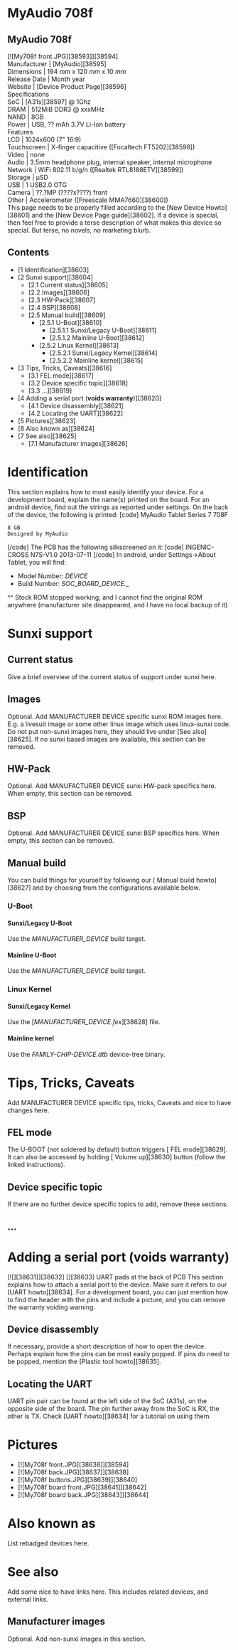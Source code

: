 # MyAudio 708f
MyAudio 708f  
---  
[![My708f front.JPG][38593]][38594]  
Manufacturer |  [MyAudio][38595]  
Dimensions |  194 _mm_ x 120 _mm_ x 10 _mm_  
Release Date |  Month year  
Website |  [Device Product Page][38596]  
Specifications   
SoC |  [A31s][38597] @ 1Ghz   
DRAM |  512MiB DDR3 @ xxxMHz   
NAND |  8GB   
Power |  USB, ?? mAh 3.7V Li-Ion battery   
Features   
LCD |  1024x600 (7" 16:9)   
Touchscreen |  X-finger capacitive ([Focaltech FT5202][38598])   
Video |  none   
Audio |  3.5mm headphone plug, internal speaker, internal microphone   
Network |  WiFi 802.11 b/g/n ([Realtek RTL8188ETV][38599])   
Storage |  µSD   
USB |  1 USB2.0 OTG   
Camera |  ??.?MP (????x????) front   
Other |  Accelerometer ([Freescale MMA7660][38600])   
This page needs to be properly filled according to the [New Device Howto][38601] and the [New Device Page guide][38602].
If a device is special, then feel free to provide a terse description of what makes this device so special. But terse, no novels, no marketing blurb.
## Contents
  * [1 Identification][38603]
  * [2 Sunxi support][38604]
    * [2.1 Current status][38605]
    * [2.2 Images][38606]
    * [2.3 HW-Pack][38607]
    * [2.4 BSP][38608]
    * [2.5 Manual build][38609]
      * [2.5.1 U-Boot][38610]
        * [2.5.1.1 Sunxi/Legacy U-Boot][38611]
        * [2.5.1.2 Mainline U-Boot][38612]
      * [2.5.2 Linux Kernel][38613]
        * [2.5.2.1 Sunxi/Legacy Kernel][38614]
        * [2.5.2.2 Mainline kernel][38615]
  * [3 Tips, Tricks, Caveats][38616]
    * [3.1 FEL mode][38617]
    * [3.2 Device specific topic][38618]
    * [3.3 ...][38619]
  * [4 Adding a serial port (**voids warranty**)][38620]
    * [4.1 Device disassembly][38621]
    * [4.2 Locating the UART][38622]
  * [5 Pictures][38623]
  * [6 Also known as][38624]
  * [7 See also][38625]
    * [7.1 Manufacturer images][38626]

# Identification
This section explains how to most easily identify your device. For a development board, explain the name(s) printed on the board. For an android device, find out the strings as reported under settings.
On the back of the device, the following is printed: 
[code] 
    MyAudio
    Tablet Series 7
    708F
    
    8 GB
    Designed by MyAudio
[/code]
The PCB has the following silkscreened on it: 
[code] 
    INGENIC-CROSS
    N7S-V1.0 2013-07-11
[/code]
In android, under Settings->About Tablet, you will find: 
  * Model Number: _DEVICE_
  * Build Number: _SOC_BOARD_DEVICE_*.*_

^^ Stock ROM stopped working, and I cannot find the original ROM anywhere (manufacturer site disappeared, and I have no local backup of it) 
# Sunxi support
## Current status
Give a brief overview of the current status of support under sunxi here.
## Images
Optional. Add MANUFACTURER DEVICE specific sunxi ROM images here. E.g. a livesuit image or some other linux image which uses linux-sunxi code. Do not put non-sunxi images here, they should live under [See also][38625]. If no sunxi based images are available, this section can be removed.
## HW-Pack
Optional. Add MANUFACTURER DEVICE sunxi HW-pack specifics here. When empty, this section can be removed.
## BSP
Optional. Add MANUFACTURER DEVICE sunxi BSP specifics here. When empty, this section can be removed.
## Manual build
You can build things for yourself by following our [ Manual build howto][38627] and by choosing from the configurations available below. 
### U-Boot
#### Sunxi/Legacy U-Boot
Use the _MANUFACTURER_DEVICE_ build target. 
#### Mainline U-Boot
Use the _MANUFACTURER_DEVICE_ build target. 
### Linux Kernel
#### Sunxi/Legacy Kernel
Use the [_MANUFACTURER_DEVICE.fex_][38628] file. 
#### Mainline kernel
Use the _FAMILY-CHIP-DEVICE.dtb_ device-tree binary. 
# Tips, Tricks, Caveats
Add MANUFACTURER DEVICE specific tips, tricks, Caveats and nice to have changes here.
## FEL mode
The U-BOOT (not soldered by default) button triggers [ FEL mode][38629]. It can also be accessed by holding [ Volume up][38630] button (follow the linked instructions). 
## Device specific topic
If there are no further device specific topics to add, remove these sections.
## ...
# Adding a serial port (**voids warranty**)
[![][38631]][38632]
[][38633]
UART pads at the back of PCB
This section explains how to attach a serial port to the device. Make sure it refers to our [UART howto][38634]. For a development board, you can just mention how to find the header with the pins and include a picture, and you can remove the warranty voiding warning.
## Device disassembly
If necessary, provide a short description of how to open the device. Perhaps explain how the pins can be most easily popped. If pins do need to be popped, mention the [Plastic tool howto][38635].
## Locating the UART
UART pin pair can be found at the left side of the SoC (A31s), on the opposite side of the board. The pin further away from the SoC is RX, the other is TX. Check [UART howto][38634] for a tutorial on using them. 
# Pictures
  * [![My708f front.JPG][38636]][38594]
  * [![My708f back.JPG][38637]][38638]
  * [![My708f buttons.JPG][38639]][38640]
  * [![My708f board front.JPG][38641]][38642]
  * [![My708f board back.JPG][38643]][38644]

# Also known as
List rebadged devices here.
# See also
Add some nice to have links here. This includes related devices, and external links.
## Manufacturer images
Optional. Add non-sunxi images in this section.
